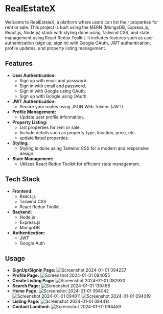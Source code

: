 
# RealEstateX

Welcome to RealEstateX, a platform where users can list their properties for rent or sale. 
This project is built using the MERN (MongoDB, Express.js, React.js, Node.js) stack with styling 
done using Tailwind CSS, and state management using React Redux Toolkit. 
It includes features such as user authentication (sign up, sign in) with 
Google OAuth, JWT authentication, profile updates, and property listing management.


## Features

- **User Authentication:**
   - Sign up with email and password.
    - Sign in with email and password.
    - Sign in with Google using OAuth.
    - Sign up with Google using OAuth.
- **JWT Authentication:**
  - Secure your routes using JSON Web Tokens (JWT).
- **Profile Management:**
  - Update user profile information.
- **Property Listing:**
  - List properties for rent or sale.
  - Include details such as property type, location, price, etc.
  - update listed properties.
- **Styling:**
  - Styling is done using Tailwind CSS for a modern and responsive design.
- **State Management:**
  * Utilizes React Redux Toolkit for efficient state management.


## Tech Stack

- **Frontend:**
  - React.js
  - Tailwind CSS
  - React Redux Toolkit
- **Backend:**
  - Node.js
  - Express.js
  - MongoDB
- **Authentication:**
  - JWT
  - Google Auth

## Usage
- **SignUp/SignIn Page:**
  ![Screenshot 2024-01-01 094237](https://github.com/anuraaagz/mern-estate/assets/121785178/b223c6b6-ad84-4c4d-8056-7691767dc45d)
- **Profile Page:**
  ![Screenshot 2024-01-01 094055](https://github.com/anuraaagz/mern-estate/assets/121785178/70440100-23e1-446d-964d-dbbce5ff398a)
- **Create Listing Page:**
   ![Screenshot 2024-01-01 082930](https://github.com/anuraaagz/mern-estate/assets/121785178/fa20b0d2-3a10-49a2-8e07-9a8d7749c629)
- **Search Page:**
   ![Screenshot 2024-01-01 130458](https://github.com/anuraaagz/mern-estate/assets/121785178/b6347075-e38d-4d96-bfe9-d0e6eb303283)
- **Home Page:**
  ![Screenshot 2024-01-01 094042](https://github.com/anuraaagz/mern-estate/assets/121785178/995e5571-94cf-491a-8cd8-5e13d6f144f9)
  ![Screenshot 2024-01-01 094011](https://github.com/anuraaagz/mern-estate/assets/121785178/6e333c6e-fa50-4c47-a6ab-08164771bf4f)
  ![Screenshot 2024-01-01 094019](https://github.com/anuraaagz/mern-estate/assets/121785178/cbd5eef2-b3eb-465f-b78c-420bc5c7136f)
- **Listing Page:**
   ![Screenshot 2024-01-01 094414](https://github.com/anuraaagz/mern-estate/assets/121785178/2e92b79c-7617-4978-b783-ad435bab4a96)
- **Contact Landlord:**
  ![Screenshot 2024-01-01 094459](https://github.com/anuraaagz/mern-estate/assets/121785178/2c1d918b-9775-47d1-a55d-f8ab56ba84ef)






  

